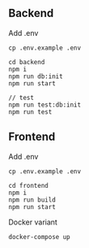 ## Backend

Add .env

```
cp .env.example .env
```

```
cd backend
npm i
npm run db:init
npm run start

// test
npm run test:db:init
npm run test

```

## Frontend

Add .env

```
cp .env.example .env
```

```
cd frontend
npm i
npm run build
npm run start

```

Docker variant

```
docker-compose up
```
